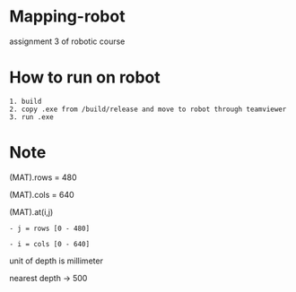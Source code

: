 # Mapping-robot
assignment 3 of robotic course

# How to run on robot
	1. build
	2. copy .exe from /build/release and move to robot through teamviewer
	3. run .exe
	
# Note 

(MAT).rows = 480 

(MAT).cols = 640

(MAT).at<uchar>(i,j) 

	- j = rows [0 - 480]
	
	- i = cols [0 - 640]

unit of depth is millimeter

nearest depth -> 500 
